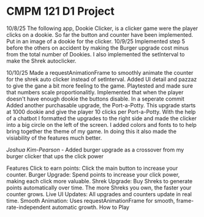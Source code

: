 # CMPM 121 D1 Project

10/8/25
The following app, Dookie Clicker, is a clicker game were the player clicks on a dookie. So far the button and counter have been implemented. Put in an image of a dookie for the clicker.
10/9/25
Implemented step 5 before the others on accident by making the Burger upgrade cost minus from the total number of Dookies. I also implemented the setInterval to make the Shrek autoclicker.

10/10/25
Made a requestAnimationFrame to smoothly animate the counter for the shrek auto clicker instead of setInterval. Added UI detail and pazzaz to give the gane a bit more feeling to the game. Playtested and made sure that numbers scale proportionalitly. Implemented that when the player doesn't have enough dookie the buttons disable. In a seperate commit Added another purchasable upgrade, the Port-a-Potty. This upgrade starts at 1000 dookie and give the player 10 clicks per Port-a-Potty. With the help of a chatbot I formatted the upgrades to the right side and made the clicker into a big circle on the left of the screen. I added colors and fonts to to help bring together the theme of my game. In doing this it also made the visiability of the features much better.

_Joshua Kim-Pearson_ - Added burger upgrade as a crossover from my burger clicker that ups the click power

Features
Click to earn points: Click the main button to increase your counter.
Burger Upgrade: Spend points to increase your click power, making each click more valuable.
Shrek Upgrade: Buy Shreks to generate points automatically over time. The more Shreks you own, the faster your counter grows.
Live UI Updates: All upgrades and counters update in real time.
Smooth Animation: Uses requestAnimationFrame for smooth, frame-rate-independent automatic growth.
How to Play
